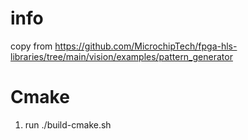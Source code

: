 # info
copy from https://github.com/MicrochipTech/fpga-hls-libraries/tree/main/vision/examples/pattern_generator

# Cmake
1. run ./build-cmake.sh